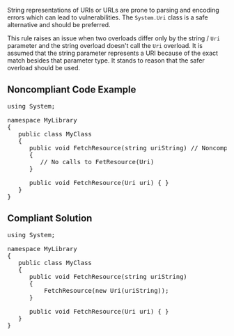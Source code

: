 String representations of URIs or URLs are prone to parsing and encoding errors which can lead to vulnerabilities. The `System.Uri`
class is a safe alternative and should be preferred.

This rule raises an issue when two overloads differ only by the string / `Uri` parameter and the string overload doesn't call the
`Uri` overload. It is assumed that the string parameter represents a URI because of the exact match besides that parameter type. It stands
to reason that the safer overload should be used.

## Noncompliant Code Example

<pre>
using System;

namespace MyLibrary
{
   public class MyClass
   {
      public void FetchResource(string uriString) // Noncompliant
      {
         // No calls to FetResource(Uri)
      }

      public void FetchResource(Uri uri) { }
   }
}
</pre>

## Compliant Solution

<pre>
using System;

namespace MyLibrary
{
   public class MyClass
   {
      public void FetchResource(string uriString)
      {
          FetchResource(new Uri(uriString));
      }

      public void FetchResource(Uri uri) { }
   }
}
</pre>